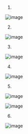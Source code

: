 1. 
![image](https://user-images.githubusercontent.com/93025147/142014084-39e98eaf-c100-4c99-9e9e-1b50d80e8ce9.png)

2. 
![image](https://user-images.githubusercontent.com/93025147/142014826-1eaf8987-d985-44fc-aae7-398268090cae.png)

3. 
![image](https://user-images.githubusercontent.com/93025147/142015256-604270a9-3e27-40d3-821a-037971e800b1.png)

4. 
![image](https://user-images.githubusercontent.com/93025147/142015811-10351ee3-53b1-43f5-8482-37d414a14a6c.png)

5. 
![image](https://user-images.githubusercontent.com/93025147/142016243-9e8ebe8a-2da4-49bf-86c7-33d4a33060d0.png)

![image](https://user-images.githubusercontent.com/93025147/142016370-67b2a1fb-e799-411d-a5c2-a2fcbcf6d4c6.png)

6. 
![image](https://user-images.githubusercontent.com/93025147/142016762-031f81f6-232e-43e9-b4d8-5e2233c0f5f5.png)

